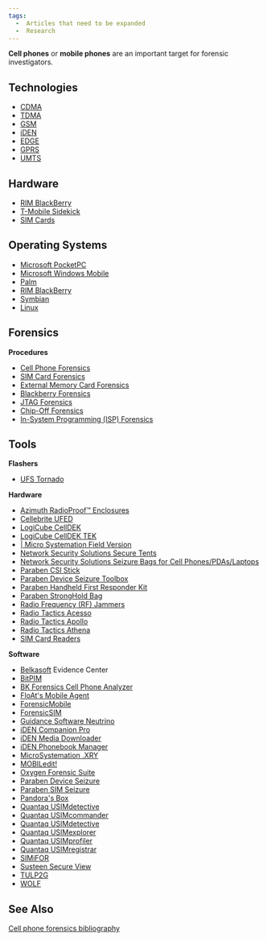 ```yaml
---
tags:
  -  Articles that need to be expanded
  -  Research
---
```

**Cell phones** or **mobile phones** are an important target for forensic
investigators.

## Technologies

- [CDMA](cdma.md)
- [TDMA](tdma.md)
- [GSM](gsm.md)
- [iDEN](iden.md)
- [EDGE](edge.md)
- [GPRS](gprs.md)
- [UMTS](umts.md)

## Hardware

- [RIM BlackBerry](rim_blackberry.md)
- [T-Mobile Sidekick](t-mobile_sidekick.md)
- [SIM Cards](sim_cards.md)

## Operating Systems

- [Microsoft PocketPC](microsoft_pocketpc.md)
- [Microsoft Windows Mobile](microsoft_windows_mobile.md)
- [Palm](palm.md)
- [RIM BlackBerry](rim_blackberry.md)
- [Symbian](symbian.md)
- [Linux](linux.md)

## Forensics

**Procedures**

- [Cell Phone Forensics](cell_phone_forensics.md)
- [SIM Card Forensics](sim_card_forensics.md)
- [External Memory Card
  Forensics](external_memory_card_forensics.md)
- [Blackberry Forensics](blackberry_forensics.md)
- [JTAG Forensics](jtag_forensics.md)
- [Chip-Off Forensics](chip-off_forensics.md)
- [In-System Programming (ISP)
  Forensics](in-system_programming_(isp)_forensics.md)

## Tools

**Flashers**

- [UFS Tornado](ufs_tornado.md)

**Hardware**

- [Azimuth RadioProof™
  Enclosures](azimuth_radioproof™_enclosures.md)
- [Cellebrite UFED](cellebrite_ufed.md)
- [LogiCube CellDEK](logicube_celldek.md)
- [LogiCube CellDEK TEK](logicube_celldek_tek.md)
- [\| Micro Systemation Field
  Version](http://www.msab.com/xry/field-version)
- [Network Security Solutions Secure
  Tents](network_security_solutions_secure_tents.md)
- [Network Security Solutions Seizure Bags for Cell
  Phones/PDAs/Laptops](network_security_solutions_seizure_bags_for_cell_phones/pdas/laptops.md)
- [Paraben CSI Stick](paraben_csi_stick.md)
- [Paraben Device Seizure
  Toolbox](paraben_device_seizure_toolbox.md)
- [Paraben Handheld First Responder
  Kit](paraben_handheld_first_responder_kit.md)
- [Paraben StrongHold Bag](paraben_stronghold_bag.md)
- [Radio Frequency (RF)
  Jammers](radio_frequency_(rf)_jammers.md)
- [Radio Tactics Acesso](radio_tactics_acesso.md)
- [Radio Tactics Apollo](radio_tactics_apollo.md)
- [Radio Tactics Athena](radio_tactics_athena.md)
- [SIM Card Readers](sim_card_readers.md)

**Software**

- [Belkasoft](belkasoft.md) Evidence Center
- [BitPIM](bitpim.md)
- [BK Forensics Cell Phone
  Analyzer](bk_forensics_cell_phone_analyzer.md)
- [FloAt's Mobile Agent](float's_mobile_agent.md)
- [ForensicMobile](forensicmobile.md)
- [ForensicSIM](forensicsim.md)
- [Guidance Software Neutrino](guidance_software_neutrino.md)
- [iDEN Companion Pro](iden_companion_pro.md)
- [iDEN Media Downloader](iden_media_downloader.md)
- [iDEN Phonebook Manager](iden_phonebook_manager.md)
- [MicroSystemation .XRY](.xry.md)
- [MOBILedit!](mobiledit!.md)
- [Oxygen Forensic Suite](oxygen_forensic_suite.md)
- [Paraben Device Seizure](paraben_device_seizure.md)
- [Paraben SIM Seizure](paraben_sim_seizure.md)
- [Pandora's Box](pandora's_box.md)
- [Quantaq USIMdetective](quantaq_usimdetective.md)
- [Quantaq USIMcommander](quantaq_usimcommander.md)
- [Quantaq USIMdetective](quantaq_usimdetective.md)
- [Quantaq USIMexplorer](quantaq_usimexplorer.md)
- [Quantaq USIMprofiler](quantaq_usimprofiler.md)
- [Quantaq USIMregistrar](quantaq_usimregistrar.md)
- [SIMiFOR](simifor.md)
- [Susteen Secure View](susteen_secure_view.md)
- [TULP2G](tulp2g.md)
- [WOLF](wolf.md)

## See Also

[Cell phone forensics
bibliography](cell_phone_forensics_bibliography.md)
